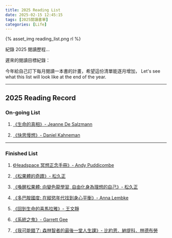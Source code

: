 ```yaml
---
title: 2025 Reading List
date: 2025-02-15 12:45:15
tags: [2025閱讀書單]
categories: [Life]
---
```


{% asset_img reading_list.png rl %}


紀錄 2025 閱讀歷程...

<!-- more -->

遲來的閱讀目標紀錄：

今年給自己訂下每月閱讀一本書的計畫，希望這份清單能逐月增加，
Let's see what this list will look like at the end of the year.

---

## 2025 Reading Record

### On-going List

1. [《生命的真相》- Jeanne De Salzmann](https://www.books.com.tw/products/0010959448?srsltid=AfmBOopKD__FVkc9qqUc1ZIdkJOk2exqjIoFsY8Si4Jh_4rrE-TsEzMl)

2. [《快思慢想》- Daniel Kahneman](https://www.books.com.tw/products/0010962486?srsltid=AfmBOoqlY19axT3D_-90HVVqCg0-2C7RRECAVkBXiDacaCtkdg0I_rVT)


---

### Finished List

1. [《Headspace 冥想正念手冊》- Andy Puddicombe](https://www.books.com.tw/products/0010820792?srsltid=AfmBOope54e8pz0rx3pT7esGTF5OUz0HkdNzoK0KNxpIeDWv4wbNYA3N)

2. [《松果體的奇蹟》- 松久正](https://www.books.com.tw/products/0010814268?srsltid=AfmBOooNF9ImWrtWsmSGFL8g96lLdSEjVD5kQepTbVixkygEh0paStYV)

3. [《喚醒松果體: 向變色龍學習, 自由化身為理想的自己》- 松久正](https://www.eslite.com/product/10012036172682784658004?srsltid=AfmBOooscFhHDjehuDyO-VpFlb4yoZvSvNyhBgts9TvfJAonshsftsUk)

4. [《多巴胺國度: 在縱慾年代找到身心平衡》- Anna Lembke](https://www.eslite.com/product/1001126122682340889002?srsltid=AfmBOorCTJC_yVtYd95tRPAEVqUmuoees82bvZ7_Xkt9QE00tJqT_6wd)

5. [《回到生命的喜馬拉雅》- 王文靜](https://www.books.com.tw/products/0011023380?gad_source=1&gad_campaignid=833752544&gbraid=0AAAAAD4DKPxvKCwNcHO9oo-yY-quqgcpl&gclid=Cj0KCQjw-ZHEBhCxARIsAGGN96IXa3jQ9Z1NKZeMHu6agZNAgqmMeEU1SaDA1TFDEiZGSYWV2BREfqkaAhC3EALw_wcB)

6. [《系統之鬼》- Garrett Gee](https://www.eslite.com/product/10012014082682901737001?srsltid=AfmBOoqnwraIdVYu0AlUpHuNov4cY2agSV5HayNH6AaacdcdbNU9Cj7e)

7. [《我可能錯了: 森林智者的最後一堂人生課》- 比約恩．納提科．林德布勞](https://www.eslite.com/product/1001124182682324108006?srsltid=AfmBOoqu_sziu7Kbl9RdwurqgqPgIsRnxP_NcYN13opOoaAuZZIO_XFk)
